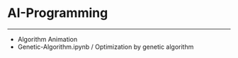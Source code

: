 # AI-Programming
------------------------------
* Algorithm Animation
* Genetic-Algorithm.ipynb / Optimization by genetic algorithm
